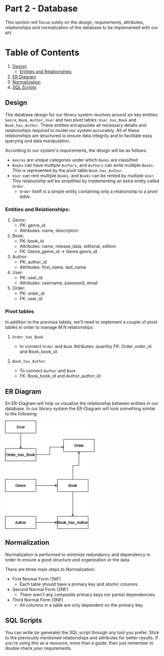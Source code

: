 # Part 2 - Database

This section will focus solely on the design, requirements, attributes, relationships and normalization of the database to be implemented with our `API`

# Table of Contents

1. [Design](#design)
    - [Entities and Relationships](#entities-and-relationships)
2. [ER Diagram](#er-diagram)
3. [Normalization](#normalization)
4. [SQL Scripts](#sql-scripts)

## Design

The database design for our library system revolves around six key entities: `Genre`, `Book`, `Author`, `User` and two pivot tables: `User_has_Book` and `Book_has_Author`. These entities encapsulate all necessary details and relationships required to model our system accurately. All of these relationships are structured to ensure data integrity and to facilitate easy querying and data manipulation.

According to our system's requirements, the design will be as follows:

- `Genres` are unique categories under which `Books` are classified
- `Books` can have multiple `Authors`, and `Authors` can write multiple `Books`. This is represented by the pivot table `Book_has_Author`.
- `User` can rent multiple `Books`, and `Books` can be rented by multiple `User`. This relationship will be simplified by implementing an extra entity called `Order`. 
    - `Order` itself is a simple entity containing only a relationship to a *pivot table*.

### Entities and Relationships:

1. Genre:
    - PK: genre_id
    - Attributes: name, description
2. Book:
    - PK: book_id
    - Attributes: name, release_data, editorial, edition
    - FK: Genre_genre_id -> Genre.genre_id
3. Author:
    - PK: author_id
    - Attributes: first_name, last_name
4. User:
    - PK: user_id
    - Attributes: username, password, email
5. Order:
    - PK: order_id
    - FK: user_id

### Pivot tables

In addition to the previous tables, we'll need to implement a couple of pivot tables in order to manage *M:N* relationshps:

1. `Order_has_Book` 
    - to connect `Order` and `Book`
    Attributes: quantity
    FK: Order_order_id and Book_book_id

2. `Book_has_Author`
    - To connect `Author` and `Book`
    - FK: Book_book_id and Author_author_id

## ER Diagram

En ER-Diagram will help us visualize the relationship between entities in our database. In our library system the ER-Diagram will look something similar to the following:

![bookstoreER](./img/bookstoreER.png)


## Normalization

Normalization is performed to minimize redundancy and dependency in order to ensure a good structure and organization or the data. 

There are three main steps to Normalization:

- First Normal Form (1NF)
    - Each table should have a primary key and atomic columns.
- Second Normal Form (2NF)
    - There aren't any composite primary keys nor partial dependencies.
- Third Normal Form (3NF)
    - All columns in a table are only dependent on the primary key.

## SQL Scripts

You can write (or generate) the SQL script through any tool you prefer. Stick to the previously mentioned relationships and attributes for better results. If you're using this as a resource, more than a guide, then just remember to double check your requirements.
